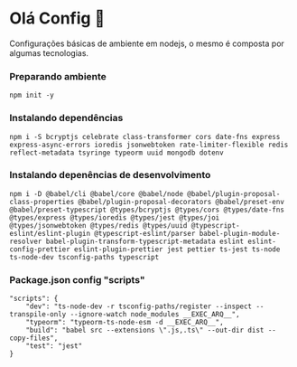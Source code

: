 
# Olá Config :wave:


Configurações básicas de ambiente em nodejs, o mesmo é composta por algumas tecnologias.

### Preparando ambiente

    npm init -y
    
### Instalando dependências

    npm i -S bcryptjs celebrate class-transformer cors date-fns express express-async-errors ioredis jsonwebtoken rate-limiter-flexible redis reflect-metadata tsyringe typeorm uuid mongodb dotenv

### Instalando depenências de desenvolvimento

    npm i -D @babel/cli @babel/core @babel/node @babel/plugin-proposal-class-properties @babel/plugin-proposal-decorators @babel/preset-env @babel/preset-typescript @types/bcryptjs @types/cors @types/date-fns @types/express @types/ioredis @types/jest @types/joi @types/jsonwebtoken @types/redis @types/uuid @typescript-eslint/eslint-plugin @typescript-eslint/parser babel-plugin-module-resolver babel-plugin-transform-typescript-metadata eslint eslint-config-prettier eslint-plugin-prettier jest pettier ts-jest ts-node ts-node-dev tsconfig-paths typescript

### Package.json config "scripts"

    "scripts": { 
	    "dev": "ts-node-dev -r tsconfig-paths/register --inspect --transpile-only --ignore-watch node_modules __EXEC_ARQ__",
	    "typeorm": "typeorm-ts-node-esm -d __EXEC_ARQ__",
	    "build": "babel src --extensions \".js,.ts\" --out-dir dist --copy-files",
	    "test": "jest"
	}
